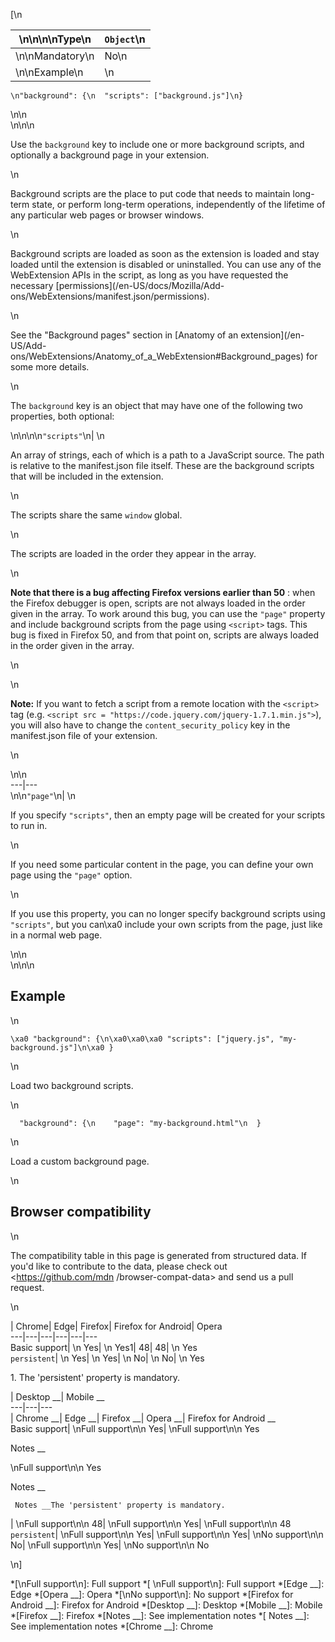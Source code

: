 [\n

\n\n\n\nType\n| `Object`\n  
---|---  
\n\nMandatory\n| No\n  
\n\nExample\n| \n

    
    
    \n"background": {\n  "scripts": ["background.js"]\n}

\n\n  
\n\n\n

Use the `background` key to include one or more background scripts, and
optionally a background page in your extension.

\n

Background scripts are the place to put code that needs to maintain long-term
state, or perform long-term operations, independently of the lifetime of any
particular web pages or browser windows.

\n

Background scripts are loaded as soon as the extension is loaded and stay
loaded until the extension is disabled or uninstalled. You can use any of the
WebExtension APIs in the script, as long as you have requested the necessary
[permissions](/en-US/docs/Mozilla/Add-
ons/WebExtensions/manifest.json/permissions).

\n

See the "Background pages" section in [Anatomy of an extension](/en-US/Add-
ons/WebExtensions/Anatomy_of_a_WebExtension#Background_pages) for some more
details.

\n

The `background` key is an object that may have one of the following two
properties, both optional:

\n\n\n\n`"scripts"`\n| \n

An array of strings, each of which is a path to a JavaScript source. The path
is relative to the manifest.json file itself. These are the background scripts
that will be included in the extension.

\n

The scripts share the same `window` global.

\n

The scripts are loaded in the order they appear in the array.

\n

 **Note that there is a bug affecting Firefox versions earlier than 50** :
when the Firefox debugger is open, scripts are not always loaded in the order
given in the array. To work around this bug, you can use the `"page"` property
and include background scripts from the page using `<script>` tags. This bug
is fixed in Firefox 50, and from that point on, scripts are always loaded in
the order given in the array.

\n

\n

 **Note:** If you want to fetch a script from a remote location with the
`<script>` tag (e.g. `<script src =
"https://code.jquery.com/jquery-1.7.1.min.js">`), you will also have to change
the `content_security_policy` key in the manifest.json file of your extension.

\n

\n\n  
---|---  
\n\n`"page"`\n| \n

If you specify `"scripts"`, then an empty page will be created for your
scripts to run in.

\n

If you need some particular content in the page, you can define your own page
using the `"page"` option.

\n

If you use this property, you can no longer specify background scripts using
`"scripts"`, but you can\xa0 include your own scripts from the page, just like
in a normal web page.

\n\n  
\n\n\n

## Example

\n

    
    
    \xa0 "background": {\n\xa0\xa0\xa0 "scripts": ["jquery.js", "my-background.js"]\n\xa0 }

\n

Load two background scripts.

\n

    
    
      "background": {\n    "page": "my-background.html"\n  }

\n

Load a custom background page.

\n

## Browser compatibility

\n

The compatibility table in this page is generated from structured data. If
you'd like to contribute to the data, please check out <https://github.com/mdn
/browser-compat-data> and send us a pull request.

\n

| Chrome| Edge| Firefox| Firefox for Android| Opera  
---|---|---|---|---|---  
Basic support| \n Yes| \n Yes1| 48| 48| \n Yes  
`persistent`| \n Yes| \n Yes| \n No| \n No| \n Yes  
  
1\. The 'persistent' property is mandatory.

| Desktop __| Mobile __  
---|---|---  
| Chrome __| Edge __| Firefox __| Opera __| Firefox for Android __  
Basic support|  \nFull support\n\n Yes| \nFull support\n\n Yes

Notes __

\nFull support\n\n Yes

Notes __

     Notes __The 'persistent' property is mandatory.
|  \nFull support\n\n 48| \nFull support\n\n Yes| \nFull support\n\n 48  
`persistent`| \nFull support\n\n Yes| \nFull support\n\n Yes| \nNo support\n\n
No| \nFull support\n\n Yes| \nNo support\n\n No  
  
\n]

  *[\nFull support\n]: Full support
  *[ \nFull support\n]: Full support
  *[Edge __]: Edge
  *[Opera __]: Opera
  *[\nNo support\n]: No support
  *[Firefox for Android __]: Firefox for Android
  *[Desktop __]: Desktop
  *[Mobile __]: Mobile
  *[Firefox __]: Firefox
  *[Notes __]: See implementation notes
  *[ Notes __]: See implementation notes
  *[Chrome __]: Chrome

